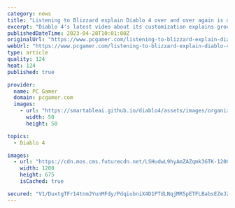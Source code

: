 ```yaml
---
category: news
title: "Listening to Blizzard explain Diablo 4 over and over again is driving me mad"
excerpt: "Diablo 4's latest video about its customization explains groundbreaking info like how you can choose different hairstyles for your characters and spend skill points to create a unique build. Blizzard is spending this precious time to let us know some of t"
publishedDateTime: 2023-04-28T10:01:00Z
originalUrl: "https://www.pcgamer.com/listening-to-blizzard-explain-diablo-4-over-and-over-again-is-driving-me-mad/"
webUrl: "https://www.pcgamer.com/listening-to-blizzard-explain-diablo-4-over-and-over-again-is-driving-me-mad/"
type: article
quality: 124
heat: 124
published: true

provider:
  name: PC Gamer
  domain: pcgamer.com
  images:
    - url: "https://smartableai.github.io/diablo4/assets/images/organizations/pcgamer.com-50x50.jpg"
      width: 50
      height: 50

topics:
  - Diablo 4

images:
  - url: "https://cdn.mos.cms.futurecdn.net/LSHudwL9hyAmZAZqmk3GTK-1200-80.jpg"
    width: 1200
    height: 675
    isCached: true

secured: "V1/DuxtgTFr14tnmJYunMFdy/PdqiubniX4D1PTdLNqjMR5pETFLBabsEZeJZwdH+Idu0VNlCmFowYiAWFW56JScJlB5LH4q4OLP0MU0PMg6BORXR4eXDp53My/CWa5wH31bAR/TrfEeu1Ch6tgT2wwVu5adv4PR69Zds8X1gi0nPTkdWc+6GiiPBLl8WkLMYBf+DPmW4XMHETMxtXO3gCPPlOmUaGQixvYf3iSoDrT1ma4NlE5FznQjg1df4GLAZeI96Z/wQwnrH1dSFBPAJqVVqT5/ceXOM9TamVKJUA9i5YLtKwCB3H55MNc6JscXEOxO80M56JUkVMGtjVThsOQ2FFS5oWWIDR72eZVeiQ4=;ZIZjLlcncOIxUUM7/4zOPg=="
---
```



